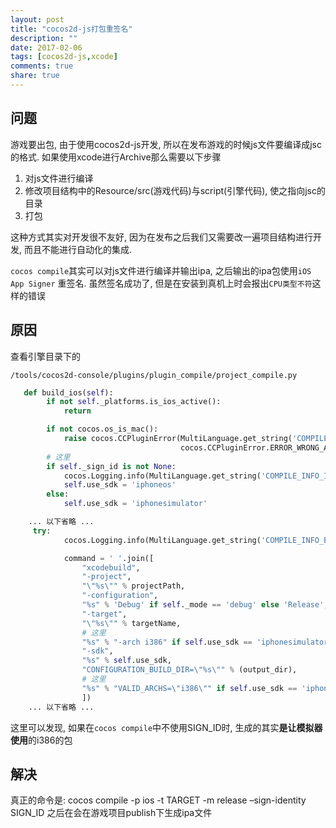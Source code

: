 ```yaml
---
layout: post
title: "cocos2d-js打包重签名"
description: ""
date: 2017-02-06
tags: [cocos2d-js,xcode]
comments: true
share: true
---
```

## 问题
游戏要出包, 由于使用cocos2d-js开发, 所以在发布游戏的时候js文件要编译成jsc的格式. 如果使用xcode进行Archive那么需要以下步骤

1. 对js文件进行编译
2. 修改项目结构中的Resource/src(游戏代码)与script(引擎代码), 使之指向jsc的目录
3. 打包

这种方式其实对开发很不友好, 因为在发布之后我们又需要改一遍项目结构进行开发, 而且不能进行自动化的集成.

`cocos compile`其实可以对js文件进行编译并输出ipa, 之后输出的ipa包使用`iOS App Signer` 重签名. 虽然签名成功了, 但是在安装到真机上时会报出`CPU类型不符`这样的错误

## 原因
查看引擎目录下的

`/tools/cocos2d-console/plugins/plugin_compile/project_compile.py`

``` python
   def build_ios(self):
        if not self._platforms.is_ios_active():
            return

        if not cocos.os_is_mac():
            raise cocos.CCPluginError(MultiLanguage.get_string('COMPILE_ERROR_BUILD_ON_MAC'),
                                      cocos.CCPluginError.ERROR_WRONG_ARGS)
        # 这里
        if self._sign_id is not None:     
            cocos.Logging.info(MultiLanguage.get_string('COMPILE_INFO_IOS_SIGN_FMT', self._sign_id))
            self.use_sdk = 'iphoneos'
        else:
            self.use_sdk = 'iphonesimulator'

    ... 以下省略 ...
     try:
            cocos.Logging.info(MultiLanguage.get_string('COMPILE_INFO_BUILDING'))

            command = ' '.join([
                "xcodebuild",
                "-project",
                "\"%s\"" % projectPath,
                "-configuration",
                "%s" % 'Debug' if self._mode == 'debug' else 'Release',
                "-target",
                "\"%s\"" % targetName,
                # 这里
                "%s" % "-arch i386" if self.use_sdk == 'iphonesimulator' else '', 
                "-sdk",
                "%s" % self.use_sdk,
                "CONFIGURATION_BUILD_DIR=\"%s\"" % (output_dir),
                # 这里
                "%s" % "VALID_ARCHS=\"i386\"" if self.use_sdk == 'iphonesimulator' else ''
                ])
    ... 以下省略 ...
```

这里可以发现, 如果在`cocos compile`中不使用SIGN_ID时, 生成的其实**是让模拟器使用**的i386的包

## 解决
真正的命令是: 
cocos compile -p ios -t TARGET -m release –sign-identity SIGN_ID
之后在会在游戏项目publish下生成ipa文件



